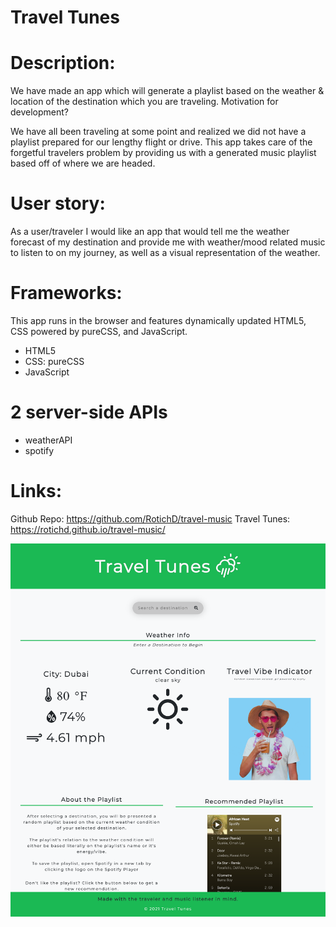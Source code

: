# Travel Tunes

# Description:
We have made an app which will generate a playlist based on the weather & location of the destination which you are traveling. 
Motivation for development?

We have all been traveling at some point and realized we did not have a playlist prepared for our lengthy flight or drive. This app takes care of the forgetful travelers problem by providing us with a generated music playlist based off of where we are headed. 

# User story:
As a user/traveler I would like an app that would tell me the weather forecast of my destination and provide me with weather/mood related music to listen to on my journey, as well as a visual representation of the weather.


# Frameworks:

This app runs in the browser and features dynamically updated HTML5, CSS powered by pureCSS, and JavaScript.

- HTML5
- CSS: pureCSS
- JavaScript

# 2 server-side APIs

- weatherAPI
- spotify

# Links: 

Github Repo: https://github.com/RotichD/travel-music
Travel Tunes: https://rotichd.github.io/travel-music/


![Screenshot](assets/images/Travel-Tunes.png)
